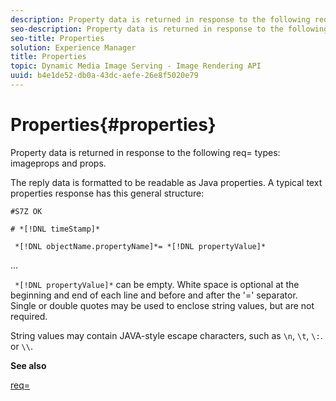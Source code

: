 ```yaml
---
description: Property data is returned in response to the following req= types  imageprops and props.
seo-description: Property data is returned in response to the following req= types  imageprops and props.
seo-title: Properties
solution: Experience Manager
title: Properties
topic: Dynamic Media Image Serving - Image Rendering API
uuid: b4e1de52-db0a-43dc-aefe-26e8f5020e79
---
```


# Properties{#properties}

Property data is returned in response to the following req= types: imageprops and props.

The reply data is formatted to be readable as Java properties. A typical text properties response has this general structure:

`#S7Z OK`

`# *[!DNL timeStamp]*`

` *[!DNL objectName.propertyName]*= *[!DNL propertyValue]*`

...

` *[!DNL propertyValue]*` can be empty. White space is optional at the beginning and end of each line and before and after the '=' separator. Single or double quotes may be used to enclose string values, but are not required.

String values may contain JAVA-style escape characters, such as `\n`, `\t`, `\:`. or `\\`.

**See also**

[req=](../../../../../ir-api/http-protocol/image-rendering-api-ref/c-ir-http-protocol-ref/c-ir-http-protocol-command-reference/r-ir-req.md#reference-792b1a663fb64261bd2de2a209b847fb) 
